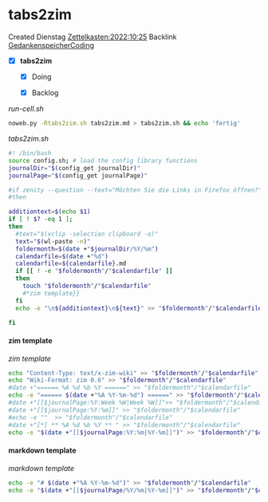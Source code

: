 # tabs2zim
Created Dienstag [Zettelkasten:2022:10:25]()
Backlink [GedankenspeicherCoding](../GedankenspeicherCoding.md)

- [X] **tabs2zim**
	- [X] Doing
	- [X] Backlog


*run-cell.sh*
```bash
noweb.py -Rtabs2zim.sh tabs2zim.md > tabs2zim.sh && echo 'fertig'
```


*tabs2zim.sh*
```bash
#! /bin/bash
source config.sh; # load the config library functions
journalDir="$(config_get journalDir)"
journalPage="$(config_get journalPage)"

#if zenity --question --text="Möchten Sie die Links in Firefox öffnen?"
#then 

additiontext=$(echo $1)
if [ ! $? -eq 1 ]; 
then
  #text="$(xclip -selection clipboard -o)"
  text="$(wl-paste -n)"
  foldermonth=$(date +"$journalDir/%Y/%m")
  calendarfile=$(date +"%d")
  calendarfile=${calendarfile}.md
  if [[ ! -e "$foldermonth"/"$calendarfile" ]] 
  then
	touch "$foldermonth"/"$calendarfile"
	#*zim template}}
  fi
  echo -e "\n${additiontext}\n${text}" >> "$foldermonth"/"$calendarfile"

fi
```


#### zim template

*zim template*
```bash
echo "Content-Type: text/x-zim-wiki" >> "$foldermonth"/"$calendarfile"
echo "Wiki-Format: zim 0.6" >> "$foldermonth"/"$calendarfile"
#date +"====== %A %d %b %Y ======" >> "$foldermonth"/"$calendarfile"
echo -e "====== $(date +"%A %Y-%m-%d") ======" >> "$foldermonth"/"$calendarfile"
#date +"[[$journalPage:%Y:Week %W|Week %W]]">> "$foldermonth"/"$calendarfile"
#date +"[[$journalPage:%Y:%m]]" >> "$foldermonth"/"$calendarfile"
#echo -e ""  >> "$foldermonth"/"$calendarfile"
#date +"[*] ** %A %d %b %Y ** " >> "$foldermonth"/"$calendarfile"
echo -e "$(date +"[[$journalPage:%Y:%m|%Y-%m]]")" >> "$foldermonth"/"$calendarfile"
```


#### markdown template

*markdown template*
```bash
echo -e "# $(date +"%A %Y-%m-%d")" >> "$foldermonth"/"$calendarfile"
echo -e "$(date +"[[$journalPage/%Y/%m|%Y-%m]]")" >> "$foldermonth"/"$calendarfile"
```